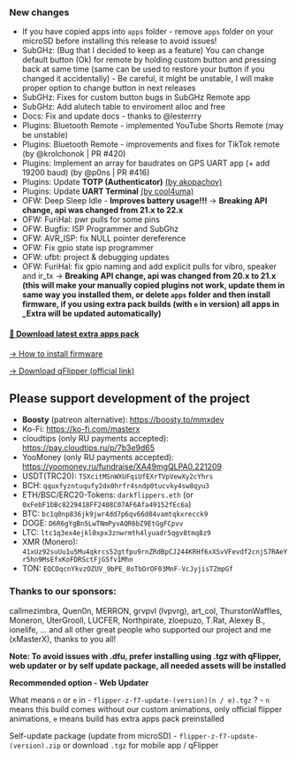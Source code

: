 ### New changes
* If you have copied apps into `apps` folder - remove `apps` folder on your microSD before installing this release to avoid issues!
* SubGHz: (Bug that I decided to keep as a feature) You can change default button (Ok) for remote by holding custom button and pressing back at same time (same can be used to restore your button if you changed it accidentally) - Be careful, it might be unstable, I will make proper option to change button in next releases
* SubGHz: Fixes for custom button bugs in SubGHz Remote app
* SubGHz: Add alutech table to enviroment alloc and free
* Docs: Fix and update docs - thanks to @lesterrry
* Plugins: Bluetooth Remote - implemented YouTube Shorts Remote (may be unstable)
* Plugins: Bluetooth Remote - improvements and fixes for TikTok remote (by @krolchonok | PR #420)
* Plugins: Implement an array for baudrates on GPS UART app (+ add 19200 baud) (by @p0ns | PR #416)
* Plugins: Update **TOTP (Authenticator)** [(by akopachov)](https://github.com/akopachov/flipper-zero_authenticator)
* Plugins: Update **UART Terminal** [(by cool4uma)](https://github.com/cool4uma/UART_Terminal/tree/main)
* OFW: Deep Sleep Idle - **Improves battery usage!!!** -> **Breaking API change, api was changed from 21.x to 22.x** 
* OFW: FuriHal: pwr pulls for some pins
* OFW: Bugfix: ISP Programmer and SubGhz
* OFW: AVR_ISP: fix NULL pointer dereference
* OFW: Fix gpio state isp programmer
* OFW: ufbt: project & debugging updates
* OFW: FuriHal: fix gpio naming and add explicit pulls for vibro, speaker and ir_tx -> **Breaking API change, api was changed from 20.x to 21.x** 
**(this will make your manually copied plugins not work, update them in same way you installed them, or delete `apps` folder and then install firmware, if you using extra pack builds (with `e` in version) all apps in _Extra will be updated automatically)**

#### [🎲 Download latest extra apps pack](https://github.com/xMasterX/all-the-plugins/archive/refs/heads/main.zip)

[-> How to install firmware](https://github.com/DarkFlippers/unleashed-firmware/blob/dev/documentation/HowToInstall.md)

[-> Download qFlipper (official link)](https://flipperzero.one/update)

## Please support development of the project
* **Boosty** (patreon alternative): https://boosty.to/mmxdev
* Ko-Fi: https://ko-fi.com/masterx
* cloudtips (only RU payments accepted): https://pay.cloudtips.ru/p/7b3e9d65
* YooMoney (only RU payments accepted): https://yoomoney.ru/fundraise/XA49mgQLPA0.221209
* USDT(TRC20): `TSXcitMSnWXUFqiUfEXrTVpVewXy2cYhrs`
* BCH: `qquxfyzntuqufy2dx0hrfr4sndp0tucvky4sw8qyu3`
* ETH/BSC/ERC20-Tokens: `darkflippers.eth` (or `0xFebF1bBc8229418FF2408C07AF6Afa49152fEc6a`)
* BTC: `bc1q0np836jk9jwr4dd7p6qv66d04vamtqkxrecck9`
* DOGE: `D6R6gYgBn5LwTNmPyvAQR6bZ9EtGgFCpvv`
* LTC: `ltc1q3ex4ejkl0xpx3znwrmth4lyuadr5qgv8tmq8z9`
* XMR (Monero): `41xUz92suUu1u5Mu4qkrcs52gtfpu9rnZRdBpCJ244KRHf6xXSvVFevdf2cnjS7RAeYr5hn9MsEfxKoFDRSctFjG5fv1Mhn`
* TON: `EQCOqcnYkvzOZUV_9bPE_8oTbOrOF03MnF-VcJyjisTZmpGf`

### Thanks to our sponsors:
callmezimbra, Quen0n, MERRON, grvpvl (lvpvrg), art_col, ThurstonWaffles, Moneron, UterGrooll, LUCFER, Northpirate, zloepuzo, T.Rat, Alexey B., ionelife, ...
and all other great people who supported our project and me (xMasterX), thanks to you all!

**Note: To avoid issues with .dfu, prefer installing using .tgz with qFlipper, web updater or by self update package, all needed assets will be installed**

**Recommended option - Web Updater**

What means `n` or `e` in - `flipper-z-f7-update-(version)(n / e).tgz` ? - `n` means this build comes without our custom animations, only official flipper animations, 
`e` means build has extra apps pack preinstalled

Self-update package (update from microSD) - `flipper-z-f7-update-(version).zip` or download `.tgz` for mobile app / qFlipper



